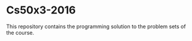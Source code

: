 # Cs50x3-2016
This repository contains the programming solution to the problem sets of the course. 
